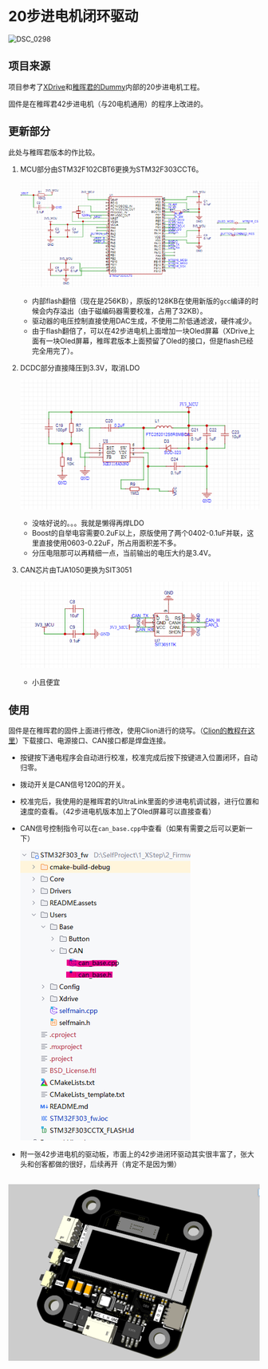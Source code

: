 # 20步进电机闭环驱动

![DSC_0298](./4_Docs/Pictures/DSC_0298.JPG)

## 项目来源

项目参考了[XDrive](https://github.com/unlir/XDrive)和[稚晖君的Dummy](https://github.com/peng-zhihui/Dummy-Robot)内部的20步进电机工程。

固件是在稚晖君42步进电机（与20电机通用）的程序上改进的。

## 更新部分

此处与稚晖君版本的作比较。

1. MCU部分由STM32F102CBT6更换为STM32F303CCT6。

   ![image-20240508174134941](./4_Docs/Pictures/image-20240508174134941.png)

   - 内部flash翻倍（现在是256KB），原版的128KB在使用新版的`gcc`编译的时候会内存溢出（由于磁编码器需要校准，占用了32KB）。
   - 驱动器的电压控制直接使用DAC生成，不使用二阶低通滤波，硬件减少。
   - 由于flash翻倍了，可以在42步进电机上面增加一块Oled屏幕（XDrive上面有一块Oled屏幕，稚晖君版本上面预留了Oled的接口，但是flash已经完全用完了）。

2. DCDC部分直接降压到3.3V，取消LDO

   ![image-20240508174955074](./4_Docs/Pictures/image-20240508174955074.png)

   - 没啥好说的。。。我就是懒得再焊LDO
   - Boost的自举电容需要0.2uF以上，原版使用了两个0402-0.1uF并联，这里直接使用0603-0.22uF，所占用面积差不多。
   - 分压电阻那可以再精细一点，当前输出的电压大约是3.4V。

3. CAN芯片由TJA1050更换为SIT3051

   ![image-20240508175447835](./4_Docs/Pictures/image-20240508175447835.png)

   - 小且便宜

## 使用

固件是在稚晖君的固件上面进行修改，使用Clion进行的烧写。（[Clion的教程在这里](https://zhuanlan.zhihu.com/p/145801160)）下载接口、电源接口、CAN接口都是焊盘连接。

- 按键按下通电程序会自动进行校准，校准完成后按下按键进入位置闭环，自动归零。
- 拨动开关是CAN信号120Ω的开关。
- 校准完后，我使用的是稚晖君的UltraLink里面的步进电机调试器，进行位置和速度的查看。（42步进电机版本加上了Oled屏幕可以直接查看）

- CAN信号控制指令可以在`can_base.cpp`中查看（如果有需要之后可以更新一下）

  ![image-20240508180854508](./4_Docs/Pictures/image-20240508180854508.png)

- 附一张42步进电机的驱动板，市面上的42步进闭环驱动其实很丰富了，张大头和创客都做的很好，后续再开（肯定不是因为懒）

​	![image-20240508181103726](./4_Docs/Pictures/image-20240508181103726.png)